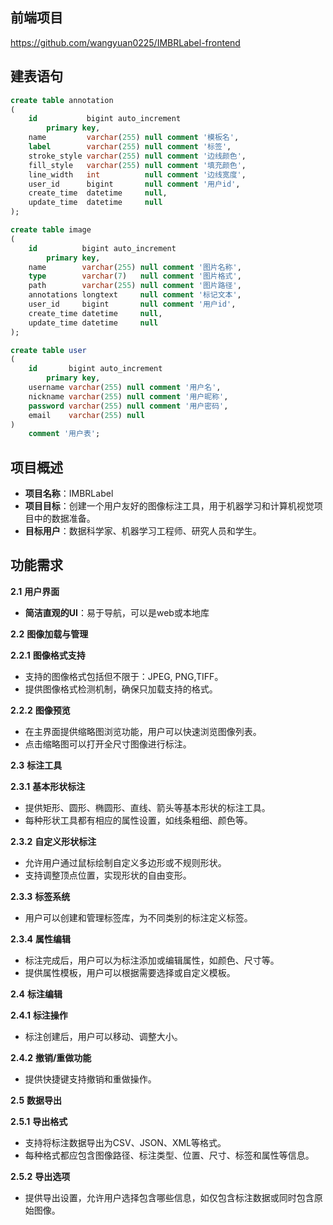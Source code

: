 ## 前端项目
https://github.com/wangyuan0225/IMBRLabel-frontend

## 建表语句
```sql
create table annotation
(
    id           bigint auto_increment
        primary key,
    name         varchar(255) null comment '模板名',
    label        varchar(255) null comment '标签',
    stroke_style varchar(255) null comment '边线颜色',
    fill_style   varchar(255) null comment '填充颜色',
    line_width   int          null comment '边线宽度',
    user_id      bigint       null comment '用户id',
    create_time  datetime     null,
    update_time  datetime     null
);

create table image
(
    id          bigint auto_increment
        primary key,
    name        varchar(255) null comment '图片名称',
    type        varchar(7)   null comment '图片格式',
    path        varchar(255) null comment '图片路径',
    annotations longtext     null comment '标记文本',
    user_id     bigint       null comment '用户id',
    create_time datetime     null,
    update_time datetime     null
);

create table user
(
    id       bigint auto_increment
        primary key,
    username varchar(255) null comment '用户名',
    nickname varchar(255) null comment '用户昵称',
    password varchar(255) null comment '用户密码',
    email    varchar(255) null
)
    comment '用户表';
```

## **项目概述**

- **项目名称**：IMBRLabel
- **项目目标**：创建一个用户友好的图像标注工具，用于机器学习和计算机视觉项目中的数据准备。
- **目标用户**：数据科学家、机器学习工程师、研究人员和学生。

## **功能需求**

**2.1** **用户界面**

- **简洁直观的UI**：易于导航，可以是web或本地库

**2.2** **图像加载与管理**

**2.2.1** **图像格式支持**

- 支持的图像格式包括但不限于：JPEG, PNG,TIFF。
- 提供图像格式检测机制，确保只加载支持的格式。

**2.2.2** **图像预览**

- 在主界面提供缩略图浏览功能，用户可以快速浏览图像列表。
- 点击缩略图可以打开全尺寸图像进行标注。

**2.3** **标注工具**

**2.3.1** **基本形状标注**

- 提供矩形、圆形、椭圆形、直线、箭头等基本形状的标注工具。
- 每种形状工具都有相应的属性设置，如线条粗细、颜色等。

**2.3.2** **自定义形状标注**

- 允许用户通过鼠标绘制自定义多边形或不规则形状。
- 支持调整顶点位置，实现形状的自由变形。

**2.3.3** **标签系统**

- 用户可以创建和管理标签库，为不同类别的标注定义标签。

**2.3.4** **属性编辑**

- 标注完成后，用户可以为标注添加或编辑属性，如颜色、尺寸等。
- 提供属性模板，用户可以根据需要选择或自定义模板。

**2.4** **标注编辑**

**2.4.1** **标注操作**

- 标注创建后，用户可以移动、调整大小。

**2.4.2** **撤销/重做功能**

- 提供快捷键支持撤销和重做操作。

**2.5** **数据导出**

**2.5.1** **导出格式**

- 支持将标注数据导出为CSV、JSON、XML等格式。
- 每种格式都应包含图像路径、标注类型、位置、尺寸、标签和属性等信息。

**2.5.2** **导出选项**

- 提供导出设置，允许用户选择包含哪些信息，如仅包含标注数据或同时包含原始图像。

 
